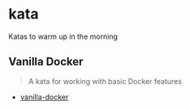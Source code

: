 # kata
Katas to warm up in the morning

## Vanilla Docker
> A kata for working with basic Docker features
 - [vanilla-docker](../../../vanilla-docker/blob/master/instructions.md)

